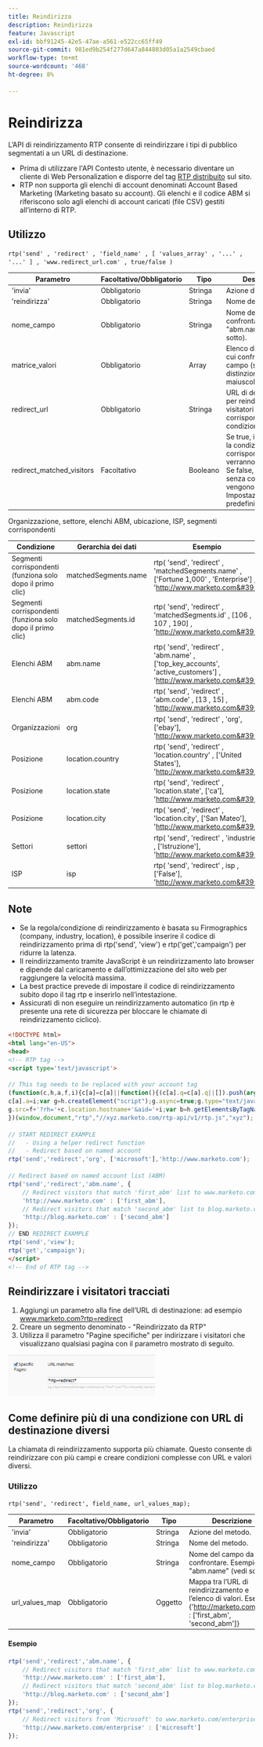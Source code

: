```yaml
---
title: Reindirizza
description: Reindirizza
feature: Javascript
exl-id: bbf91245-42e5-47ae-a561-e522cc65ff49
source-git-commit: 981ed9b254f277d647a844803d05a1a2549cbaed
workflow-type: tm+mt
source-wordcount: '468'
ht-degree: 8%

---
```


# Reindirizza

L’API di reindirizzamento RTP consente di reindirizzare i tipi di pubblico segmentati a un URL di destinazione.

- Prima di utilizzare l&#39;API Contesto utente, è necessario diventare un cliente di Web Personalization e disporre del tag [RTP distribuito](https://experienceleague.adobe.com/it/docs/marketo/using/product-docs/web-personalization/rtp-tag-implementation/deploy-the-rtp-javascript) sul sito.
- RTP non supporta gli elenchi di account denominati Account Based Marketing (Marketing basato su account). Gli elenchi e il codice ABM si riferiscono solo agli elenchi di account caricati (file CSV) gestiti all’interno di RTP.

## Utilizzo

`rtp('send' , 'redirect' , 'field_name' , [ 'values_array' , '...' , '...' ] , 'www.redirect_url.com' , true/false )`

| Parametro | Facoltativo/Obbligatorio | Tipo | Descrizione |
|---------------------------|-------------------|---------|-----------------------------|
| &#39;invia&#39; | Obbligatorio | Stringa | Azione del metodo. |
| &#39;reindirizza&#39; | Obbligatorio | Stringa | Nome del metodo. |
| nome_campo | Obbligatorio | Stringa | Nome del campo da confrontare. Esempio: &quot;abm.name&quot; (vedi sotto). |
| matrice_valori | Obbligatorio | Array | Elenco di valori con cui confrontare il campo (senza distinzione maiuscole/minuscole). |
| redirect_url | Obbligatorio | Stringa | URL di destinazione per reindirizzare i visitatori che corrispondono alla condizione. |
| redirect_matched_visitors | Facoltativo | Booleano | Se true, i visitatori con la condizione corrispondente verranno reindirizzati. Se false, i visitatori senza corrispondenza vengono reindirizzati. Impostazione predefinita: true. |

Organizzazione, settore, elenchi ABM, ubicazione, ISP, segmenti corrispondenti

| Condizione | Gerarchia dei dati | Esempio |
|-------------------------------------------------|----------------------|------------------------------------------------------------------------------------------------------------------|
| Segmenti corrispondenti (funziona solo dopo il primo clic) | matchedSegments.name | rtp( &#39;send&#39;, &#39;redirect&#39; , &#39;matchedSegments.name&#39; , [&#39;Fortune 1,000&#39; , &#39;Enterprise&#39;] , &#39;http://www.marketo.com&#39;); |
| Segmenti corrispondenti (funziona solo dopo il primo clic) | matchedSegments.id | rtp( &#39;send&#39;, &#39;redirect&#39; , &#39;matchedSegments.id&#39; , [106 , 107 , 190] , &#39;http://www.marketo.com&#39;); |
| Elenchi ABM | abm.name | rtp( &#39;send&#39;, &#39;redirect&#39; , &#39;abm.name&#39; , [&#39;top_key_accounts&#39;, &#39;active_customers&#39;] , &#39;http://www.marketo.com&#39;); |
| Elenchi ABM | abm.code | rtp( &#39;send&#39;, &#39;redirect&#39; , &#39;abm.code&#39; , [13 , 15] , &#39;http://www.marketo.com&#39;); |
| Organizzazioni | org | rtp( &#39;send&#39;, &#39;redirect&#39; , &#39;org&#39;, [&#39;ebay&#39;], &#39;http://www.marketo.com&#39;); |
| Posizione | location.country | rtp( &#39;send&#39;, &#39;redirect&#39; , &#39;location.country&#39; , [&#39;United States&#39;], &#39;http://www.marketo.com&#39;); |
| Posizione | location.state | rtp( &#39;send&#39;, &#39;redirect&#39; , &#39;location.state&#39;, [&#39;ca&#39;], &#39;http://www.marketo.com&#39;); |
| Posizione | location.city | rtp( &#39;send&#39;, &#39;redirect&#39; , &#39;location.city&#39;, [&#39;San Mateo&#39;], &#39;http://www.marketo.com&#39;); |
| Settori | settori | rtp( &#39;send&#39;, &#39;redirect&#39; , &#39;industrie&#39; , [&#39;Istruzione&#39;], &#39;http://www.marketo.com&#39;); |
| ISP | isp | rtp( &#39;send&#39;, &#39;redirect&#39; , isp , [&#39;False&#39;], &#39;http://www.marketo.com&#39;); |


## Note

- Se la regola/condizione di reindirizzamento è basata su Firmographics (company, industry, location), è possibile inserire il codice di reindirizzamento prima di rtp(&#39;send&#39;, &#39;view&#39;) e rtp(&#39;get&#39;,&#39;campaign&#39;) per ridurre la latenza.
- Il reindirizzamento tramite JavaScript è un reindirizzamento lato browser e dipende dal caricamento e dall’ottimizzazione del sito web per raggiungere la velocità massima.
- La best practice prevede di impostare il codice di reindirizzamento subito dopo il tag rtp e inserirlo nell’intestazione.
- Assicurati di non eseguire un reindirizzamento automatico (in rtp è presente una rete di sicurezza per bloccare le chiamate di reindirizzamento ciclico).

```html
<!DOCTYPE html>
<html lang="en-US">
<head>
<!-- RTP tag -->
<script type='text/javascript'>

// This tag needs to be replaced with your account tag
(function(c,h,a,f,i){c[a]=c[a]||function(){(c[a].q=c[a].q||[]).push(arguments)};
c[a].a=i;var g=h.createElement("script");g.async=true;g.type="text/javascript";
g.src=f+'?rh='+c.location.hostname+'&aid='+i;var b=h.getElementsByTagName("script")[0];b.parentNode.insertBefore(g,b);
})(window,document,"rtp","//xyz.marketo.com/rtp-api/v1/rtp.js","xyz");

// START REDIRECT EXAMPLE
//   - Using a helper redirect function
//   - Redirect based on named account
rtp('send','redirect','org', ['microsoft'],'http://www.marketo.com');

// Redirect based on named account list (ABM)
rtp('send','redirect','abm.name', {
    // Redirect visitors that match 'first_abm' list to www.marketo.com
    'http://www.marketo.com' : ['first_abm'],
    // Redirect visitors that match 'second_abm' list to blog.marketo.com
    'http://blog.marketo.com' : ['second_abm']
});
// END REDIRECT EXAMPLE
rtp('send','view');
rtp('get','campaign');
</script>
<!-- End of RTP tag -->
```

## Reindirizzare i visitatori tracciati

1. Aggiungi un parametro alla fine dell’URL di destinazione: ad esempio www.marketo.com?rtp=redirect
1. Creare un segmento denominato - &quot;Reindirizzato da RTP&quot;
1. Utilizza il parametro &quot;Pagine specifiche&quot; per indirizzare i visitatori che visualizzano qualsiasi pagina con il parametro mostrato di seguito.

![visitatori reindirizzati al tracciamento](assets/tracking-redirected-vistors.png)

## Come definire più di una condizione con URL di destinazione diversi

La chiamata di reindirizzamento supporta più chiamate. Questo consente di reindirizzare con più campi e creare condizioni complesse con URL e valori diversi.

### Utilizzo

`rtp('send', 'redirect', field_name, url_values_map);`

| Parametro | Facoltativo/Obbligatorio | Tipo | Descrizione |
|---|---|---|---|
| &#39;invia&#39; | Obbligatorio | Stringa | Azione del metodo. |
| &#39;reindirizza&#39; | Obbligatorio | Stringa | Nome del metodo. |
| nome_campo | Obbligatorio | Stringa | Nome del campo da confrontare. Esempio: &quot;abm.name&quot; (vedi sopra). |
| url_values_map | Obbligatorio | Oggetto | Mappa tra l’URL di reindirizzamento e l’elenco di valori. Esempio:{&#39;http://marketo.com&#39; : [&#39;first_abm&#39;, &#39;second_abm&#39;]} |


#### Esempio

```javascript
rtp('send','redirect','abm.name', {
    // Redirect visitors that match 'first_abm' list to www.marketo.com
    'http://www.marketo.com' : ['first_abm'],
    // Redirect visitors that match 'second_abm' list to blog.marketo.com
    'http://blog.marketo.com' : ['second_abm']
});
rtp('send','redirect','org', {
    // Redirect visitors from 'Microsoft' to www.marketo.com/enterprise
    'http://www.marketo.com/enterprise' : ['microsoft']
});
```
